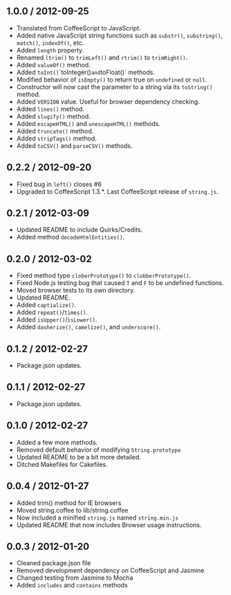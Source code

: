 1.0.0 / 2012-09-25
------------------
* Translated from CoffeeScript to JavaScript.
* Added native JavaScript string functions such as `substr()`, `substring()`, `match()`, `indexOf()`, etc.
* Added `length` property.
* Renamed `ltrim()` to `trimLeft()` and `rtrim()` to `trimRight()`.
* Added `valueOf()` method.
* Added `toInt()`\`toInteger()` and `toFloat()` methods.
* Modified behavior of `isEmpty()` to return true on `undefined` or `null`.
* Constructor will now cast the parameter to a string via its `toString()` method.
* Added `VERSION` value. Useful for browser dependency checking.
* Added `lines()` method.
* Added `slugify()` method. 
* Added `escapeHTML()` and `unescapeHTML()` methods.
* Added `truncate()` method.
* Added `stripTags()` method.
* Added `toCSV()` and `parseCSV()` methods.

0.2.2 / 2012-09-20
------------------
* Fixed bug in `left()` closes #6
* Upgraded to CoffeeScript 1.3.*. Last CoffeeScript release of `string.js`.

0.2.1 / 2012-03-09
------------------
* Updated README to include Quirks/Credits.
* Added method `decodeHtmlEntities()`.

0.2.0 / 2012-03-02
------------------
* Fixed method type `cloberPrototype()` to `clobberPrototype()`.
* Fixed Node.js testing bug that caused `T` and `F` to be undefined functions.
* Moved browser tests to its own directory.
* Updated README.
* Added `captialize()`.
* Added `repeat()`/`times()`.
* Added `isUpper()`/`isLower()`.
* Added `dasherize()`, `camelize()`, and `underscore()`.

0.1.2 / 2012-02-27
------------------
* Package.json updates.

0.1.1 / 2012-02-27
------------------
* Package.json updates.

0.1.0 / 2012-02-27
------------------
* Added a few more methods.
* Removed default behavior of modifying `String.prototype`
* Updated README to be a bit more detailed.
* Ditched Makefiles for Cakefiles.

0.0.4 / 2012-01-27
----------------------
* Added trim() method for IE browsers
* Moved string.coffee to lib/string.coffee
* Now included a minified `string.js` named `string.min.js`
* Updated README that now includes Browser usage instructions.

0.0.3 / 2012-01-20
------------------
* Cleaned package.json file
* Removed development dependency on CoffeeScript and Jasmine
* Changed testing from Jasmine to Mocha
* Added `includes` and `contains` methods
